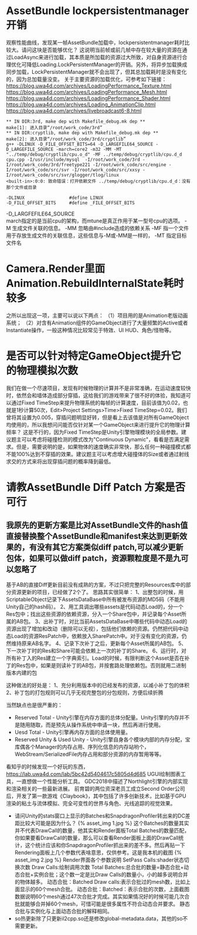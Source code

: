 # AssetBundle lockpersistentmanager开销
观察性能曲线，发现某一帧AssetBundle加载中，lockpersistentmanager耗时比较大。请问这块是否能够优化？
这说明当前帧或前几帧中存在较大量的资源在通过LoadAsync来进行加载，其本质是所加载的资源过大所致，对自身资源进行合理优化可降低Loading.LockPersistentManager的开销。另外，将异步加载换成同步加载，LockPersistentManager就不会出现了，但其总加载耗时是没有变化的，因为总加载量没变。
关于主要资源的加载优化，可参考如下链接：
https://blog.uwa4d.com/archives/LoadingPerformance_Texture.html 
https://blog.uwa4d.com/archives/LoadingPerformance_Mesh.html 
https://blog.uwa4d.com/archives/LoadingPerformance_Shader.html 
https://blog.uwa4d.com/archives/Loading_AnimationClip.html 
https://blog.uwa4d.com/archives/livebroadcast6-8.html
	
	** IN DIR:3rd, make dep with Makefile_debug.mk dep **
   	make[1]: 进入目录“/root/work_code/3rd”
   	** IN DIR:cryptlib, make dep with Makefile_debug.mk dep **
   	make[2]: 进入目录“/root/work_code/3rd/cryptlib”
	g++ -DLINUX -D_FILE_OFFSET_BITS=64 -D_LARGEFILE64_SOURCE -D_LARGEFILE_SOURCE -march=core2 -m32 -MM -MT "../temp/debug/cryptlib/cpu.o_d" -MF ../temp/debug/cryptlib/cpu.d_d cpu.cpp -I/usr/include/mysql  -I/root/work_code/3rd -I/root/work_code/3rd/freetype221 -I/root/work_code/src/engine -I/root/work_code/src/svr -I/root/work_code/src/xxsy -I/root/work_code/src/svr/glogger/tlog/linux
   	<built-in>:0:0: 致命错误：打开依赖文件 ../temp/debug/cryptlib/cpu.d_d：没有那个文件或目录

	-DLINUX 				#define LINUX
	-D_FILE_OFFSET_BITS 	#define _FILE_OFFSET_BITS
-D_LARGFEFILE64_SOURCE	
march指定的是当前cpu的架构，而mtune是真正作用于某一型号cpu的选项。
	-M 生成文件关联的信息。
	-MM 忽略由#include造成的依赖关系
	-MF 指一个文件用于存放生成文件的关联信息，这些信息与-M或-MM是一样的，
	-MT 指定目标文件名

# Camera.Render里面Animation.RebuildInternalState耗时较多
之所以出现这一项，主要可以说以下两点：
（1）项目用的是Animation老版动画系统；
（2）对含有Animation组件的GameObject进行了大量频繁的Active或者Instantiate操作，一般这种情况比较常见于特效、UI HUD、角色/怪物等。
# 是否可以针对特定GameObject提升它的物理模拟次数
我们在做一个尽速项目，发现有时候物理的计算并不是非常准确，在运动速度较快时，依然会和墙体造成部分穿插，这给我们的游戏带来了很不好的体验，我知道可以通过Fixed TimeStep来提升物理系统的每帧的计算速度，目前该值为0.02，也就是1秒计算50次，Edit>Project Settings>Time>Fixed TimeStep=0.02。我们曾将其设置为0.005，穿插问题明显好转，但是看上去该值是对所有GameObject均使用的，所以我想问问能否仅针对某一个GameObject来进行提升它的物理计算频率？
这是不行的，因为Fixed TimeStep是Unity引擎物理模块的全局参数。建议题主可以考虑将碰撞检测的模式改为"Continuous Dynamic"，看看是否满足需求。但是，需要说明的是，如果物体的速度确实非常快，那么任何一种碰撞模式都不能100%达到不穿插的效果。建议题主可以考虑增大碰撞体的Size或者通过射线求交的方式来将出现穿插问题的概率降到最低。

# 请教AssetBundle Diff Patch 方案是否可行
我原先的更新方案是比对AssetBundle文件的hash值直接替换整个AssetBundle和manifest来达到更新效果的，有没有其它方案类似diff patch,可以减少更新包体，如果可以做diff patch，资源颗粒度是不是九可以忽略了
-----------------------------------------------------------------------------------------------------------------------------
基于AB的直接Diff更新目前没有成熟的方案，不过只把完整的Resources库中的部分资源更新的项目，已经做了2个了。
思路其实很简单：
1、出整包的时候，用ScriptableObject记录下AssetsDataBase中所有被发布资源的MD5码（不能用Unity自己的hash码）。
2、用工具调出哪些assets是代码动态Load的，分一个Res包中；找出这些资源的依赖资源，分入一个Share包中，并记录每个Asset所属的AB包。
3、出补丁时，对比当前AssetsDataBase中哪些代码中动态Load的资源出现了增加和改动（删除可以无视），包括他们依赖的资源。仍然把代码中动态Load的资源ResPatch中，依赖放入SharePatch中。对于没有变化的资源，仍然维持原来AB名字。
4、记录下次补丁之后，更新每个Asset所属的AB包。
5、下一次补丁时的Res和Share可能会依赖上一次的补丁的Share。
6、运行时，对所有补丁入的Res建立一个字典索引。Load的时候，有限判断这个Asset是否在补丁的Res包中，如果是则读补丁的AB包，并按套路处理依赖包。否则就用二进制版本内建的包

这种做法的好处是：
1、充分利用版本中的已经发布的资源，以减小补丁包的体积
2、补丁包的打包规则可以几乎无视完整包的分包规则，方便后续折腾


当然缺点也是很严重的：

- Reserved Total 				- Unity引擎在内存方面的总体分配量。Unity引擎的内存并不是随用随取，而是预先从操作系统中申请一块，然后再进行使用。
- Uesd Total 					- Unity引擎再内存方面的总体使用量。
- Reserved Unity & Used Unity 	- Unity引擎自身各个模块内部的内存分配，宝库偶各个Manager的内存占用、序列化信息的内存站哟个，WebStream/SerializedFile内存占用和部分资源的内存暂用等等。 

看知乎的时候发现一个好玩的东西，https://lab.uwa4d.com/lab/5bc42d5404617c5805d4d685 UGUI绘制图表工具，一直想做一个性能分析工具。
GDC2018中描述了Northlight引擎的内部实现和渲染相关的一些最新进展。
前育碧的两位资深老员工成立Second Order公司后，开发了第一款游戏《Claybook》，其中包括了许多创新技术，比如基于GPU渲染的粘土与流体模拟、完全可变性的世界与角色、光线追踪的视觉效果。

- 请问Unity的stats窗口上显示的Batches和SnapdragonProfiler转出来的DC差距比较大可能是因为什么？
{% asset_img 1.jpg %}
这个Batches的数量其实并不代表DrawCall的数量，他其实和Render面板Total Batches的数量匹配，你如果要看DrawCall的数量，那么可以查看Render面板上面的DrawCall统计，这个统计应该和你SnapdragonProfiler抓出来的差不多。然后再贴一下Rendering面板上几个参数代表啥意思，仅供参考。这是我本机的截图
{% asset_img 2.jpg %}
Render界面各个参数说明
SetPass Calls:shader状态切换次数
Draw Calls:绘制调用次数
Total Batches:总合批的数量=静态合批+动态合批+实例合批；这个数一定是比Draw Calls的数量小，小的越多说明合并的物体越多。
动态合批：Batched Draw calls:表示合批过的mesh数，比如上面显示的60个mesh合批。
动态合批：Batched：表示合批的次数，上面截图数据说明60个mesh通过47次合批才完成。其实如果情况好的时候可能几次合批就能够合并掉60个mesh，可惜可能是很多属性不符合动态合并要求。
静态合批与实例化与上面动态合批的解释相同。
- so热更新除了只更新il2cpp.so还是修改global-metadata.data，其他的so不需要更新。